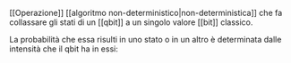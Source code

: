 [[Operazione]] [[algoritmo non-deterministico|non-deterministica]] che fa collassare gli stati di un [[qbit]] a un singolo valore [[bit]] classico.

La probabilità che essa risulti in uno stato o in un altro è determinata dalle intensità che il qbit ha in essi:
